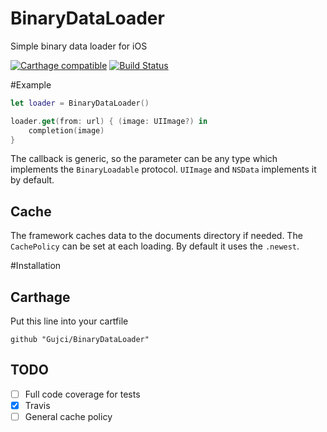 # BinaryDataLoader
Simple binary data loader for iOS

[![Carthage compatible](https://img.shields.io/badge/Carthage-compatible-4BC51D.svg?style=flat)](https://github.com/Carthage/Carthage)
[![Build Status](https://travis-ci.org/Gujci/BinaryDataLoader.svg?branch=master)](https://travis-ci.org/Gujci/BinaryDataLoader)

#Example

```swift
let loader = BinaryDataLoader()

loader.get(from: url) { (image: UIImage?) in
    completion(image)
}
```

The callback is generic, so the parameter can be any type which implements the `BinaryLoadable` protocol. `UIImage` and `NSData` implements it by default.

## Cache

The framework caches data to the documents directory if needed. The `CachePolicy` can be set at each loading. By default it uses the `.newest`.

#Installation
## Carthage 

Put this line into your cartfile
```
github "Gujci/BinaryDataLoader"
```

## TODO

 - [ ] Full code coverage for tests
 - [x] Travis
 - [ ] General cache policy
